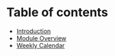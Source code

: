 # Table of contents

* [Introduction](README.md)
* [Module Overview](FM6102-module-overview.md)
* [Weekly Calendar](FM6102-weeklyCalendar.md)